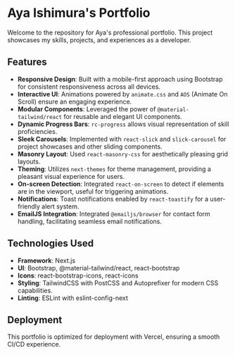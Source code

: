# Aya Ishimura's Portfolio

Welcome to the repository for Aya's professional portfolio. This project showcases my skills, projects, and experiences as a developer.

## Features

- **Responsive Design**: Built with a mobile-first approach using Bootstrap for consistent responsiveness across all devices.
- **Interactive UI**: Animations powered by `animate.css` and `AOS` (Animate On Scroll) ensure an engaging experience.
- **Modular Components**: Leveraged the power of `@material-tailwind/react` for reusable and elegant UI components.
- **Dynamic Progress Bars**: `rc-progress` allows visual representation of skill proficiencies.
- **Sleek Carousels**: Implemented with `react-slick` and `slick-carousel` for project showcases and other sliding components.
- **Masonry Layout**: Used `react-masonry-css` for aesthetically pleasing grid layouts.
- **Theming**: Utilizes `next-themes` for theme management, providing a pleasant visual experience for users.
- **On-screen Detection**: Integrated `react-on-screen` to detect if elements are in the viewport, useful for triggering animations.
- **Notifications**: Toast notifications enabled by `react-toastify` for a user-friendly alert system.
- **EmailJS Integration**: Integrated `@emailjs/browser` for contact form handling, facilitating seamless email notifications.

## Technologies Used

- **Framework**: Next.js
- **UI**: Bootstrap, @material-tailwind/react, react-bootstrap
- **Icons**: react-bootstrap-icons, react-icons
- **Styling**: TailwindCSS with PostCSS and Autoprefixer for modern CSS capabilities.
- **Linting**: ESLint with eslint-config-next

## Deployment

This portfolio is optimized for deployment with Vercel, ensuring a smooth CI/CD experience.
